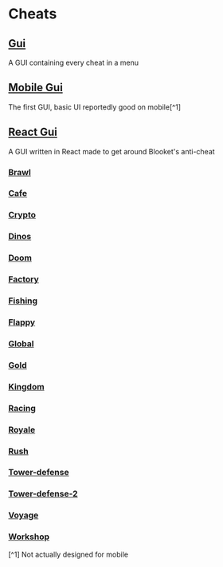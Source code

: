 # Cheats

## [Gui](gui.js)
A GUI containing every cheat in a menu

## [Mobile Gui](mobileGui.js)
The first GUI, basic UI reportedly good on mobile[^1]

## [React Gui](reactGui.js)
A GUI written in React made to get around Blooket's anti-cheat

### [Brawl](brawl)

### [Cafe](cafe)

### [Crypto](crypto)

### [Dinos](dinos)

### [Doom](doom)

### [Factory](factory)

### [Fishing](fishing)

### [Flappy](flappy)

### [Global](global)

### [Gold](gold)

### [Kingdom](kingdom)

### [Racing](racing)

### [Royale](royale)

### [Rush](rush)

### [Tower-defense](tower-defense)

### [Tower-defense-2](tower-defense-2)

### [Voyage](voyage)

### [Workshop](workshop)

[^1] Not actually designed for mobile